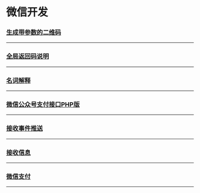 微信开发
========

### [生成带参数的二维码](create-two-dimensional-code)

---

### [全局返回码说明](global-return-code)

---

### [名词解释](noun-explanation)

---

### [微信公众号支付接口PHP版](php-sdk-readme)

---

### [接收事件推送](receive-event)

---

### [接收信息](receive-message)

---

### [微信支付](wechat-payment)

---
